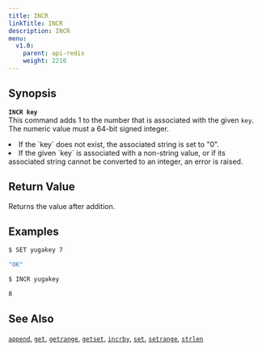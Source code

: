 ```yaml
---
title: INCR
linkTitle: INCR
description: INCR
menu:
  v1.0:
    parent: api-redis
    weight: 2210
---
```


## Synopsis
<b>`INCR key`</b><br>
This command adds 1 to the number that is associated with the given `key`. The numeric value must a 64-bit signed integer.
<li>If the `key` does not exist, the associated string is set to "0".</li>
<li>If the given `key` is associated with a non-string value, or if its associated string cannot be converted to an integer, an error is raised.</li>

## Return Value
Returns the value after addition.

## Examples
```{.sh .copy .separator-dollar}
$ SET yugakey 7
```
```sh
"OK"
```
```{.sh .copy .separator-dollar}
$ INCR yugakey
```
```sh
8
```

## See Also
[`append`](../append/), [`get`](../get/), [`getrange`](../getrange/), [`getset`](../getset/), [`incrby`](../incrby/), [`set`](../set/), [`setrange`](../setrange/), [`strlen`](../strlen/)
